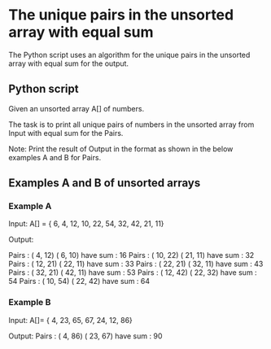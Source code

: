 # The unique pairs in the unsorted array with equal sum

The Python script uses an algorithm for the unique pairs in the unsorted array with equal sum for the output.

## Python script

Given an unsorted array A[] of numbers.

The task is to print all unique pairs of numbers in the unsorted array from Input with equal sum for the Pairs.

Note: Print the result of Output in the format as shown in the below examples A and B for Pairs.

## Examples A and B of unsorted arrays

### Example A

Input: A[] = { 6, 4, 12, 10, 22, 54, 32, 42, 21, 11}

Output:

Pairs : ( 4, 12) ( 6, 10) have sum : 16
Pairs : ( 10, 22) ( 21, 11) have sum : 32
Pairs : ( 12, 21) ( 22, 11) have sum : 33
Pairs : ( 22, 21) ( 32, 11) have sum : 43
Pairs : ( 32, 21) ( 42, 11) have sum : 53
Pairs : ( 12, 42) ( 22, 32) have sum : 54
Pairs : ( 10, 54) ( 22, 42) have sum : 64

### Example B

Input: A[]= { 4, 23, 65, 67, 24, 12, 86}

Output: Pairs : ( 4, 86) ( 23, 67) have sum : 90